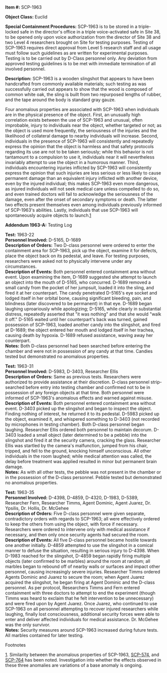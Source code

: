 **Item #:** SCP-1963

**Object Class:** Euclid

**Special Containment Procedures:** SCP-1963 is to be stored in a triple-locked safe in the director's office in a triple voice-activated safe in Site 38, to be opened only upon voice authorization from the director of Site 38 and two Level 4 researchers brought on Site for testing purposes. Testing of SCP-1963 requires direct approval from Level 5 research staff and all usage must follow such guidelines as are written for experimental purposes. Testing is to be carried out by D-Class personnel only. Any deviation from approved testing guidelines is to be met with immediate termination of all involved personnel.

**Description:** SCP-1963 is a wooden slingshot that appears to have been handcrafted from commonly available materials; such testing as was successfully carried out appears to show that the wood is composed of common white oak, the sling is built from two repurposed lengths of rubber, and the tape around the body is standard gray gauze.

Four anomalous properties are associated with SCP-1963 when individuals are in the physical presence of the object. First, an unusually high correlation exists between the use of SCP-1963 and unusual, often improbable, injury to individuals near the object, whether targeted or not; as the object is used more frequently, the seriousness of the injuries and the likelihood of collateral damage to nearby individuals will increase. Second, individuals in the presence of SCP-1963 will consistently and repeatedly express the opinion that the object is harmless and that safety protocols regarding its use are not to be taken seriously; while this behavior is not tantamount to a compulsion to use it, individuals near it will nevertheless invariably attempt to use the object in a humorous manner. Third, individuals encountering injuries inflicted by SCP-1963 will consistently express the opinion that such injuries are less serious or less likely to cause permanent damage than an equivalent injury inflicted with another device, even by the injured individual; this makes SCP-1963 even more dangerous, as injured individuals will not seek medical care unless compelled to do so, and even trained doctors will fail to acknowledge the seriousness of the damage, even after the onset of secondary symptoms or death. The latter two effects present themselves even among individuals previously informed of SCP-1963's abilities. Lastly, individuals that use SCP-1963 will spontaneously acquire objects to launch.[1](javascript:;)

**Addendum 1963-A:** Testing Log

**Test:** 1963-22  
**Personnel Involved:** D-5165, D-1689  
**Description of Orders:** Two D-class personnel were ordered to enter the containment area for SCP-1963, pick up the object, examine it for defects, place the object back on its pedestal, and leave. For testing purposes, researchers were asked not to physically intervene under any circumstances.  
**Description of Events:** Both personnel entered containment area without event. Upon examining the item, D-1689 suggested she attempt to launch an object into the mouth of D-5165, who concurred. D-1689 removed a small candy from the pocket of her jumpsuit, loaded it into the sling, and fired it at her counterpart. The candy penetrated D-5165's eye socket and lodged itself in her orbital bone, causing significant bleeding, pain, and blindness (later discovered to be permanent) in that eye. D-1689 began laughing uproariously while apologizing; D-5165, while clearly in substantial distress, repeatedly asserted that "it was nothing" and that she would "walk it off." D-5165 waited until her counterpart's back was turned, gained possession of SCP-1963, loaded another candy into the slingshot, and fired at D-1689; the object entered her mouth and lodged itself in her trachea, causing death by hypoxia. D-1689 refused assistance, waving away her counterpart.  
**Notes:** Both D-class personnel had been searched before entering the chamber and were not in possession of any candy at that time. Candies tested but demonstrated no anomalous properties.

**Test:** 1963-31  
**Personnel Involved:** D-5983, D-3403, Researcher Ellis  
**Description of Orders:** Same as previous tests. Researchers were authorized to provide assistance at their discretion. D-class personnel strip-searched before entry into testing chamber and confirmed not to be in possession of any foreign objects at that time. Both personnel were informed of SCP-1963's anomalous effects and warned against misuse.  
**Description of Events:** Both personnel entered containment area without event. D-3403 picked up the slingshot and began to inspect the object. Finding nothing of interest, he returned it to its pedestal. D-5983 picked up the object, examined it, and whispered something to D-3403 (not recorded by microphones in testing chamber). Both D-class personnel began laughing. Researcher Ellis ordered both personnel to maintain decorum. D-3403 loaded a small object (later determined to be a pebble) into the slingshot and fired it at the security camera, cracking the glass. Researcher Ellis was startled by the camera's malfunction, jumped from his chair, tripped, and fell to the ground, knocking himself unconscious. All other individuals in the room laughed; while medical attention was called, the delay before treatment was applied resulted in minor but permanent brain damage.  
**Notes:** As with all other tests, the pebble was not present in the chamber or in the possession of the D-class personnel. Pebble tested but demonstrated no anomalous properties.

**Test:** 1963-35  
**Personnel Involved:** D-4398, D-4859, D-4320, D-1983, D-5389, Researcher Fern, Researcher Timms, Agent Dominic, Agent Juarez, Dr. Ypsilis, Dr. Hollis, Dr. McGehee  
**Description of Orders:** Five D-class personnel were given separate, contradictory orders with regards to SCP-1963; all were effectively ordered to keep the others from using the object, with force if necessary. Researchers were ordered to intervene only with medical assistance if necessary, and then only once security agents had secured the room.  
**Description of Events:** All five D-class personnel became hostile towards one another initially. D-4859 attempted to use the slingshot in a comical manner to defuse the situation, resulting in serious injury to D-4398. When D-1983 reached for the slingshot, D-4859 began rapidly firing multiple objects (later confirmed to be marbles) around the room at random; all marbles began to rebound off of nearby walls or surfaces and impact other personnel, causing increasingly severe injuries. Researcher Timms ordered Agents Dominic and Juarez to secure the room; when Agent Juarez acquired the slingshot, he began firing at Agent Dominic and the D-class personnel. As per protocol, Researchers Timms and Fern entered containment with three doctors to attempt to end the experiment (though Timms was heard to exclaim that he felt intervention to be unnecessary) and were fired upon by Agent Juarez. Once Juarez, who continued to use SCP-1963 on all personnel attempting to recover injured researchers while laughing, finally lost consciousness, additional security forces were able to enter and deliver affected individuals for medical assistance. Dr. McGehee was the only survivor.  
**Notes:** Security measures around SCP-1963 increased during future tests. All marbles contained for later testing.

Footnotes

[1](javascript:;). Similarity between the anomalous properties of SCP-1963, [SCP-574](/scp-574), and [SCP-764](/scp-764) has been noted. Investigation into whether the effects observed in these three anomalies are variations of a base anomaly is ongoing.
